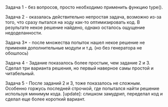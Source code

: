 Задача 1 - без вопросов, просто необходимо применить функцию type().

Задача 2 - оказалась действительно непростая задача, возможно из-за того, что сразу пытался на ходу как-то оптимизировать код. В результате некое решение найдено, однако осталось ощущение недоделанности. 

Задача 3* - после множества попыток нашел некое решение не применяя дополнительные модули и т.д. (но без генератора не обошлось)

Задача 4 - Задание показалось более простым, чем задание 2 и 3. Сделал три варианта решения, но первый наверное самы простой и читабельный.

Задача 5 - После заданий 2 и 3, тоже показалось не сложным. Особенно горжусь последней строчкой, где попытался найти решение используя минимум кода. [update]: слишком замудрил, переделал код и сделал еще более короткий вариант. 